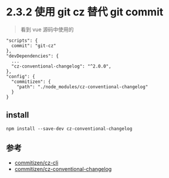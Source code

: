 # 2.3.2 使用 git cz 替代 git commit

>看到 vue 源码中使用的
```
"scripts": {
  commit": "git-cz"
},
"devDependencies": {
  ...
  "cz-conventional-changelog": "^2.0.0",
},
"config": {
  "commitizen": {
    "path": "./node_modules/cz-conventional-changelog"
  }
}
```
## install

```
npm install --save-dev cz-conventional-changelog
```



## 参考
- [commitizen/cz-cli](https://github.com/commitizen/cz-cli)
- [commitizen/cz-conventional-changelog](https://github.com/commitizen/cz-conventional-changelog)
